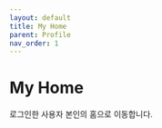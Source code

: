 ```yaml
---
layout: default
title: My Home
parent: Profile
nav_order: 1
---
```


# My Home

로그인한 사용자 본인의 홈으로 이동합니다.
